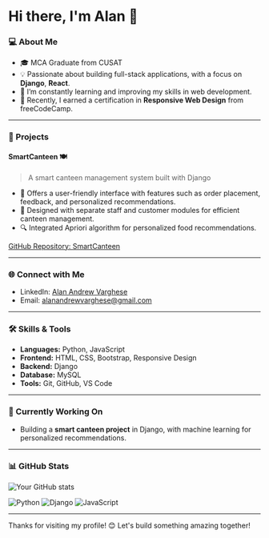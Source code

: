 # Hi there, I'm Alan 👋

### 💻 About Me

- 🎓 MCA Graduate from CUSAT
- 💡 Passionate about building full-stack applications, with a focus on **Django**, **React**.
- 🌱 I’m constantly learning and improving my skills in web development.
- 📜 Recently, I earned a certification in **Responsive Web Design** from freeCodeCamp.

---

### 📂 Projects

#### SmartCanteen 🍽️ 
> A smart canteen management system built with Django  
- 📜 Offers a user-friendly interface with features such as order placement, feedback, and personalized recommendations.
- 💼 Designed with separate staff and customer modules for efficient canteen management.
- 🔍 Integrated Apriori algorithm for personalized food recommendations.

[GitHub Repository: SmartCanteen](https://github.com/alanandrewvarghese/smartcanteen)
  
---

### 🌐 Connect with Me

- LinkedIn: [Alan Andrew Varghese](https://www.linkedin.com/in/alanandrewvarghese/)
- Email: [alanandrewvarghese@gmail.com](mailto:alanandrewvarghese@gmail.com)

---

### 🛠️ Skills & Tools

- **Languages:** Python, JavaScript
- **Frontend:** HTML, CSS, Bootstrap, Responsive Design
- **Backend:** Django
- **Database:** MySQL
- **Tools:** Git, GitHub, VS Code

---

### 🎯 Currently Working On

- Building a **smart canteen project** in Django, with machine learning for personalized recommendations.
---

### 📊 GitHub Stats

![Your GitHub stats](https://github-readme-stats.vercel.app/api?username=alanandrewvarghese&show_icons=true&theme=radical)

![Python](https://img.shields.io/badge/Python-Intermediate-blue?logo=python&logoColor=white)
![Django](https://img.shields.io/badge/Django-Intermediate-blue?logo=django&logoColor=white)
![JavaScript](https://img.shields.io/badge/JavaScript-Beginner-yellow?logo=javascript&logoColor=white)

---

Thanks for visiting my profile! 😊 Let's build something amazing together!


<!--
**alanandrewvarghese/alanandrewvarghese** is a ✨ _special_ ✨ repository because its `README.md` (this file) appears on your GitHub profile.

Here are some ideas to get you started:

- 🔭 I’m currently working on ...
- 🌱 I’m currently learning ...
- 👯 I’m looking to collaborate on ...
- 🤔 I’m looking for help with ...
- 💬 Ask me about ...
- 📫 How to reach me: ...
- 😄 Pronouns: ...
- ⚡ Fun fact: ...
-->
